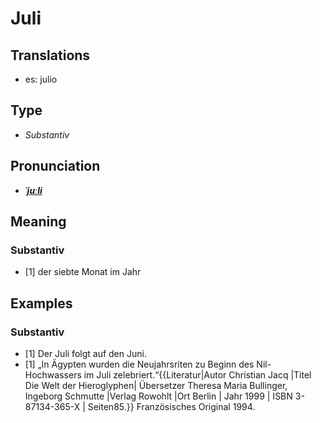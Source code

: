 # Juli
## Translations
- es: julio
## Type
- _Substantiv_
## Pronunciation
- **_[ˈjuːli](https://commons.wikimedia.org/wiki/File:De-Juli.ogg)_**
## Meaning
### Substantiv
- [1] der siebte Monat im Jahr
## Examples
### Substantiv
- [1] Der Juli folgt auf den Juni.
- [1] „In Ägypten wurden die Neujahrsriten zu Beginn des Nil-Hochwassers im Juli zelebriert.“<ref>{{Literatur|Autor Christian Jacq |Titel  Die Welt der Hieroglyphen| Übersetzer Theresa Maria Bullinger, Ingeborg Schmutte |Verlag Rowohlt |Ort Berlin | Jahr 1999 | ISBN 3-87134-365-X | Seiten85.}} Französisches Original 1994.</ref>
